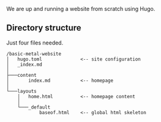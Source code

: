 ---
---

We are up and running a website from scratch using Hugo.

## Directory structure

Just four files needed.

```text
/basic-metal-website
│   hugo.toml              <-- site configuration
│   _index.md
│
├───content
│       index.md           <-- homepage
│
└───layouts
    │   home.html          <-- homepage content
    │
    └───_default
            baseof.html    <-- global html skeleton
```
